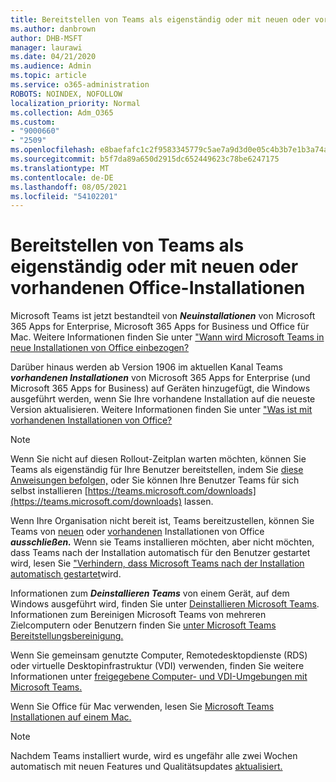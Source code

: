 ```yaml
---
title: Bereitstellen von Teams als eigenständig oder mit neuen oder vorhandenen Office-Installationen
ms.author: danbrown
author: DHB-MSFT
manager: laurawi
ms.date: 04/21/2020
ms.audience: Admin
ms.topic: article
ms.service: o365-administration
ROBOTS: NOINDEX, NOFOLLOW
localization_priority: Normal
ms.collection: Adm_O365
ms.custom:
- "9000660"
- "2509"
ms.openlocfilehash: e8baefafc1c2f9583345779c5ae7a9d3d0e05c4b3b7e1b3a74a9a22f7ceed02a
ms.sourcegitcommit: b5f7da89a650d2915dc652449623c78be6247175
ms.translationtype: MT
ms.contentlocale: de-DE
ms.lasthandoff: 08/05/2021
ms.locfileid: "54102201"
---
```

# <a name="deploying-teams-as-standalone-or-with-new-or-existing-office-installations"></a>Bereitstellen von Teams als eigenständig oder mit neuen oder vorhandenen Office-Installationen

Microsoft Teams ist jetzt bestandteil von ***Neuinstallationen*** von Microsoft 365 Apps for Enterprise, Microsoft 365 Apps for Business und Office für Mac. Weitere Informationen finden Sie unter ["Wann wird Microsoft Teams in neue Installationen von Office einbezogen?](https://docs.microsoft.com/deployoffice/teams-install#when-will-microsoft-teams-start-being-included-with-new-installations-of-microsoft-365-apps)

Darüber hinaus werden ab Version 1906 im aktuellen Kanal Teams ***vorhandenen Installationen*** von Microsoft 365 Apps for Enterprise (und Microsoft 365 Apps for Business) auf Geräten hinzugefügt, die Windows ausgeführt werden, wenn Sie Ihre vorhandene Installation auf die neueste Version aktualisieren. Weitere Informationen finden Sie unter ["Was ist mit vorhandenen Installationen von Office?](https://docs.microsoft.com/deployoffice/teams-install#what-about-existing-installations-of-microsoft-365-apps)

> [!NOTE]
> Wenn Sie nicht auf diesen Rollout-Zeitplan warten möchten, können Sie Teams als eigenständig für Ihre Benutzer bereitstellen, indem Sie [diese Anweisungen befolgen,](https://docs.microsoft.com/MicrosoftTeams/msi-deployment) oder Sie können Ihre Benutzer Teams für sich selbst installieren [https://teams.microsoft.com/downloads](https://teams.microsoft.com/downloads) lassen.

Wenn Ihre Organisation nicht bereit ist, Teams bereitzustellen, können Sie Teams von [neuen](https://docs.microsoft.com/deployoffice/teams-install#how-to-exclude-microsoft-teams-from-new-installations-of-microsoft-365-apps) oder [vorhandenen](https://docs.microsoft.com/deployoffice/teams-install#use-group-policy-to-control-the-installation-of-microsoft-teams) Installationen von Office ***ausschließen.*** Wenn sie Teams installieren möchten, aber nicht möchten, dass Teams nach der Installation automatisch für den Benutzer gestartet wird, lesen Sie ["Verhindern, dass Microsoft Teams nach der Installation automatisch gestartet](https://docs.microsoft.com/deployoffice/teams-install#use-group-policy-to-prevent-microsoft-teams-from-starting-automatically-after-installation)wird.

Informationen zum ***Deinstallieren Teams*** von einem Gerät, auf dem Windows ausgeführt wird, finden Sie unter [Deinstallieren Microsoft Teams](https://support.office.com/article/3b159754-3c26-4952-abe7-57d27f5f4c81). Informationen zum Bereinigen Microsoft Teams von mehreren Zielcomputern oder Benutzern finden Sie [unter Microsoft Teams Bereitstellungsbereinigung.](https://docs.microsoft.com/microsoftteams/scripts/powershell-script-teams-deployment-clean-up)

Wenn Sie gemeinsam genutzte Computer, Remotedesktopdienste (RDS) oder virtuelle Desktopinfrastruktur (VDI) verwenden, finden Sie weitere Informationen unter [freigegebene Computer- und VDI-Umgebungen mit Microsoft Teams.](https://docs.microsoft.com/deployoffice/teams-install#shared-computer-and-vdi-environments-with-microsoft-teams)

Wenn Sie Office für Mac verwenden, lesen Sie [Microsoft Teams Installationen auf einem Mac.](https://docs.microsoft.com/deployoffice/teams-install#microsoft-teams-installations-on-a-mac)

> [!NOTE]
> Nachdem Teams installiert wurde, wird es ungefähr alle zwei Wochen automatisch mit neuen Features und Qualitätsupdates [aktualisiert.](https://docs.microsoft.com/deployoffice/teams-install#feature-and-quality-updates-for-microsoft-teams) 